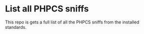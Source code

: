 # List all PHPCS sniffs

This repo is gets a full list of all the PHPCS sniffs from the installed standards.
